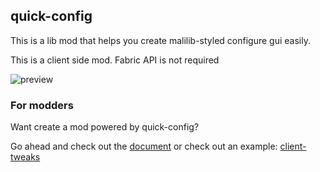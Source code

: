 ## quick-config

This is a lib mod that helps you create malilib-styled configure gui easily.

This is a client side mod. Fabric API is not required

![preview](https://github.com/Ivan-1F/quick-config/blob/fabric-1.15.2/screeshots/docs/preview.png?raw=true)

### For modders

Want create a mod powered by quick-config?

Go ahead and check out the [document](https://github.com/Ivan-1F/quick-config/blob/fabric-1.15.2/docs/docs.md) or check out an example: [client-tweaks](https://github.com/Ivan-1F/client-tweaks)